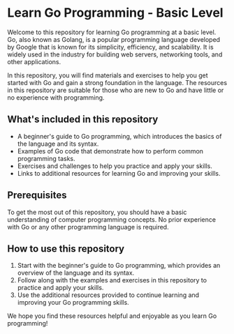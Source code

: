 # Learn Go Programming - Basic Level

Welcome to this repository for learning Go programming at a basic level. Go, also known as Golang, is a popular programming language developed by Google that is known for its simplicity, efficiency, and scalability. It is widely used in the industry for building web servers, networking tools, and other applications.

In this repository, you will find materials and exercises to help you get started with Go and gain a strong foundation in the language. The resources in this repository are suitable for those who are new to Go and have little or no experience with programming.

## What's included in this repository

- A beginner's guide to Go programming, which introduces the basics of the language and its syntax.
- Examples of Go code that demonstrate how to perform common programming tasks.
- Exercises and challenges to help you practice and apply your skills.
- Links to additional resources for learning Go and improving your skills.

## Prerequisites

To get the most out of this repository, you should have a basic understanding of computer programming concepts. No prior experience with Go or any other programming language is required.

## How to use this repository

1. Start with the beginner's guide to Go programming, which provides an overview of the language and its syntax.
2. Follow along with the examples and exercises in this repository to practice and apply your skills.
3. Use the additional resources provided to continue learning and improving your Go programming skills.

We hope you find these resources helpful and enjoyable as you learn Go programming!
